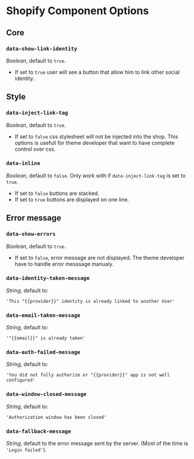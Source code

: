 Shopify Component Options
=========================

## Core

### `data-show-link-identity`

*Boolean*, default to `true`.

- If set to `true` user will see a button that allow him to link other social identity.

## Style

### `data-inject-link-tag`

*Boolean*, default to `true`.

- If set to `false` css stylesheet will not be injected into the shop. This options is usefull for theme developer that want to have complete control over css.

### `data-inline`

*Boolean*, default to `false`. Only work with if `data-inject-link-tag` is set to `true`.

- If set to `false` buttons are stacked.
- If set to `true` buttons are displayed on one line.

## Error message

### `data-show-errors`

*Boolean*, default to `true`.

- If set to `false`, error message are not displayed. The theme developer have to handle error messsage manualy.

### `data-identity-taken-message`

*String*, default to:

```
'This "{{provider}}" identity is already linked to another User'
```

### `data-email-taken-message`

*String*, default to:

```
'"{{email}}" is already taken'
```

### `data-auth-failed-message`

*String*, default to:

```
'You did not fully authorize or "{{provider}}" app is not well configured'
```

### `data-window-closed-message`

*String*, default to:

```
'Authorization window has been closed'
```

### `data-fallback-message`

*String*, default to the error message sent by the server. (Most of the time is `'Login failed'`).

